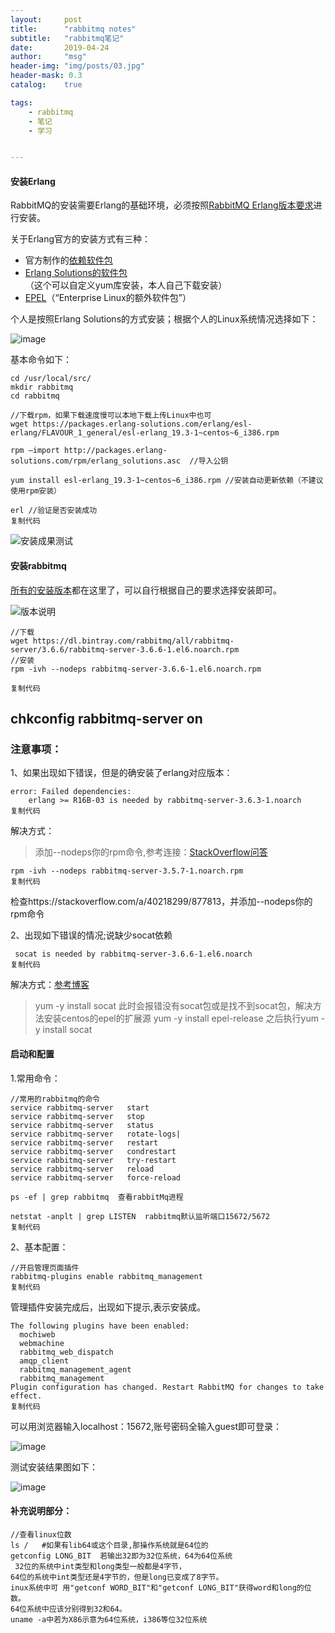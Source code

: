 ```yaml
---
layout:     post
title:      "rabbitmq notes"
subtitle:   "rabbitmq笔记"
date:       2019-04-24
author:     "msg"
header-img: "img/posts/03.jpg"
header-mask: 0.3
catalog:    true

tags:
    - rabbitmq
    - 笔记
    - 学习


---
```


#### 安装Erlang

RabbitMQ的安装需要Erlang的基础环境，必须按照[RabbitMQ Erlang版本要求](https://link.juejin.im?target=https%3A%2F%2Fwww.rabbitmq.com%2Fwhich-erlang.html)进行安装。

关于Erlang官方的安装方式有三种：

- 官方制作的[依赖软件包](https://link.juejin.im?target=https%3A%2F%2Fgithub.com%2Frabbitmq%2Ferlang-rpm)
- [Erlang Solutions的软件包](https://link.juejin.im?target=https%3A%2F%2Fwww.erlang-solutions.com%2Fresources%2Fdownload.html)（这个可以自定义yum库安装，本人自己下载安装）
- [EPEL](https://link.juejin.im?target=http%3A%2F%2Ffedoraproject.org%2Fwiki%2FEPEL)（“Enterprise Linux的额外软件包”）

个人是按照Erlang Solutions的方式安装；根据个人的Linux系统情况选择如下：


![image](https://user-gold-cdn.xitu.io/2018/5/14/1635a9c2f0b3c692?imageView2/0/w/1280/h/960/format/webp/ignore-error/1)



基本命令如下：

```
cd /usr/local/src/  
mkdir rabbitmq  
cd rabbitmq  

//下载rpm，如果下载速度慢可以本地下载上传Linux中也可  
wget https://packages.erlang-solutions.com/erlang/esl-erlang/FLAVOUR_1_general/esl-erlang_19.3-1~centos~6_i386.rpm  

rpm –import http://packages.erlang-solutions.com/rpm/erlang_solutions.asc  //导入公钥
  
yum install esl-erlang_19.3-1~centos~6_i386.rpm //安装自动更新依赖（不建议使用rpm安装）

erl //验证是否安装成功
复制代码
```



![安装成果测试](https://user-gold-cdn.xitu.io/2018/5/14/1635a9c2f0ac9a7e?imageView2/0/w/1280/h/960/format/webp/ignore-error/1)



#### 安装rabbitmq

[所有的安装版本](https://link.juejin.im?target=https%3A%2F%2Fdl.bintray.com%2Frabbitmq%2Fall%2Frabbitmq-server%2F)都在这里了，可以自行根据自己的要求选择安装即可。


![版本说明](https://user-gold-cdn.xitu.io/2018/5/14/1635a9c2f0c43819?imageView2/0/w/1280/h/960/format/webp/ignore-error/1)



```
//下载
wget https://dl.bintray.com/rabbitmq/all/rabbitmq-server/3.6.6/rabbitmq-server-3.6.6-1.el6.noarch.rpm
//安装
rpm -ivh --nodeps rabbitmq-server-3.6.6-1.el6.noarch.rpm

复制代码
```

## chkconfig rabbitmq-server on

### 注意事项：

1、如果出现如下错误，但是的确安装了erlang对应版本：

```
error: Failed dependencies:
    erlang >= R16B-03 is needed by rabbitmq-server-3.6.3-1.noarch  
复制代码
```

解决方式：

> 添加--nodeps你的rpm命令,参考连接：[StackOverflow问答](https://link.juejin.im?target=https%3A%2F%2Fstackoverflow.com%2Fa%2F40218299%2F877813)

```
rpm -ivh --nodeps rabbitmq-server-3.5.7-1.noarch.rpm
复制代码
```

检查https://stackoverflow.com/a/40218299/877813，并添加--nodeps你的rpm命令

2、出现如下错误的情况;说缺少socat依赖

```
 socat is needed by rabbitmq-server-3.6.6-1.el6.noarch
复制代码
```

解决方式：[参考博客](https://link.juejin.im?target=https%3A%2F%2Fblog.csdn.net%2Fyunfeng482%2Farticle%2Fdetails%2F72853983)

> yum -y install socat
>  此时会报错没有socat包或是找不到socat包，解决方法安装centos的epel的扩展源
>  yum -y install epel-release
>  之后执行yum -y install socat

#### 启动和配置

1.常用命令：

```
//常用的rabbitmq的命令
service rabbitmq-server   start
service rabbitmq-server   stop
service rabbitmq-server   status
service rabbitmq-server   rotate-logs|
service rabbitmq-server   restart
service rabbitmq-server   condrestart
service rabbitmq-server   try-restart
service rabbitmq-server   reload
service rabbitmq-server   force-reload

ps -ef | grep rabbitmq  查看rabbitMq进程

netstat -anplt | grep LISTEN  rabbitmq默认监听端口15672/5672
复制代码
```

2、基本配置：

```
//开启管理页面插件
rabbitmq-plugins enable rabbitmq_management
复制代码
```

管理插件安装完成后，出现如下提示,表示安装成。

```
The following plugins have been enabled:
  mochiweb
  webmachine
  rabbitmq_web_dispatch
  amqp_client
  rabbitmq_management_agent
  rabbitmq_management
Plugin configuration has changed. Restart RabbitMQ for changes to take effect.
复制代码
```

可以用浏览器输入localhost：15672,账号密码全输入guest即可登录：


![image](https://user-gold-cdn.xitu.io/2018/5/14/1635a9c2f0cd0773?imageView2/0/w/1280/h/960/format/webp/ignore-error/1)

 测试安装结果图如下：

![image](https://user-gold-cdn.xitu.io/2018/5/14/1635a9c2f0dd67e4?imageView2/0/w/1280/h/960/format/webp/ignore-error/1)



#### 补充说明部分：

```
//查看linux位数
ls /   #如果有lib64或这个目录,那操作系统就是64位的
getconfig LONG_BIT  若输出32即为32位系统，64为64位系统
 32位的系统中int类型和long类型一般都是4字节，
64位的系统中int类型还是4字节的，但是long已变成了8字节。
inux系统中可 用"getconf WORD_BIT"和"getconf LONG_BIT"获得word和long的位数。
64位系统中应该分别得到32和64。
uname -a中若为X86示意为64位系统，i386等位32位系统
```

